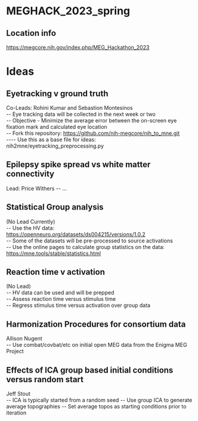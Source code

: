 # MEGHACK_2023_spring

## Location info
https://megcore.nih.gov/index.php/MEG_Hackathon_2023

# Ideas
## Eyetracking v ground truth
Co-Leads: Rohini Kumar and Sebastion Montesinos <br>
-- Eye tracking data will be collected in the next week or two <br>
-- Objective - Minimize the average error between the on-screen eye fixation mark and calculated eye location <br>
-- Fork this repository: https://github.com/nih-megcore/nih_to_mne.git <br>
---- Use this as a base file for ideas: nih2mne/eyetracking_preprocessing.py <br>

## Epilepsy spike spread vs white matter connectivity
Lead: Price Withers
-- ...

## Statistical Group analysis
(No Lead Currently) <br>
-- Use the HV data: https://openneuro.org/datasets/ds004215/versions/1.0.2  <br>
-- Some of the datasets will be pre-processed to source activations <br>
-- Use the online pages to calculate group statistics on the data: https://mne.tools/stable/statistics.html <br>

## Reaction time v activation
(No Lead) <br>
-- HV data can be used and will be prepped <br>
-- Assess reaction time versus stimulus time <br>
-- Regress stimulus time versus activation over group data <br>

## Harmonization Procedures for consortium data
Allison Nugent <br>
-- Use combat/covbat/etc on initial open MEG data from the Enigma MEG Project

## Effects of ICA group based initial conditions versus random start
Jeff Stout <br>
-- ICA is typically started from a random seed
-- Use group ICA to generate average topographies 
-- Set average topos as starting conditions prior to iteration






